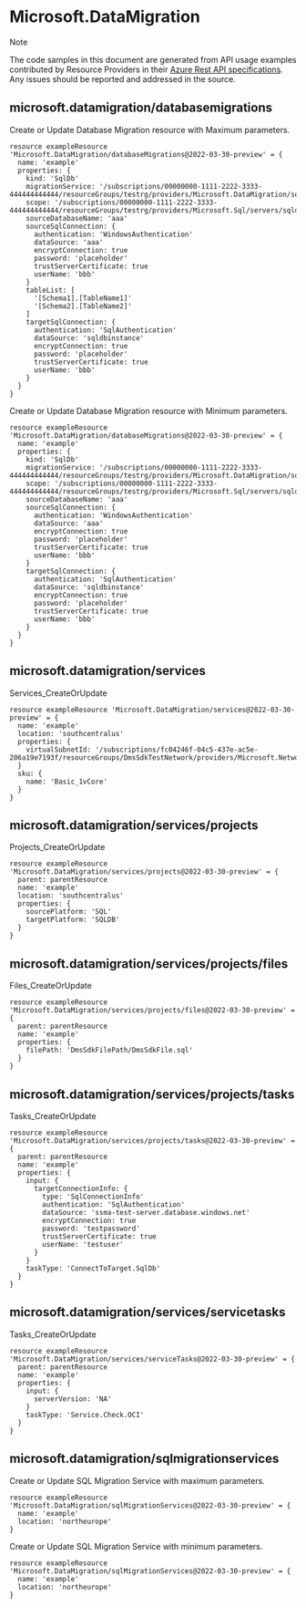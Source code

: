 # Microsoft.DataMigration
  
> [!NOTE]
> The code samples in this document are generated from API usage examples contributed by Resource Providers in their [Azure Rest API specifications](https://github.com/Azure/azure-rest-api-specs). Any issues should be reported and addressed in the source.


## microsoft.datamigration/databasemigrations

Create or Update Database Migration resource with Maximum parameters.
```bicep
resource exampleResource 'Microsoft.DataMigration/databaseMigrations@2022-03-30-preview' = {
  name: 'example'
  properties: {
    kind: 'SqlDb'
    migrationService: '/subscriptions/00000000-1111-2222-3333-444444444444/resourceGroups/testrg/providers/Microsoft.DataMigration/sqlMigrationServices/testagent'
    scope: '/subscriptions/00000000-1111-2222-3333-444444444444/resourceGroups/testrg/providers/Microsoft.Sql/servers/sqldbinstance'
    sourceDatabaseName: 'aaa'
    sourceSqlConnection: {
      authentication: 'WindowsAuthentication'
      dataSource: 'aaa'
      encryptConnection: true
      password: 'placeholder'
      trustServerCertificate: true
      userName: 'bbb'
    }
    tableList: [
      '[Schema1].[TableName1]'
      '[Schema2].[TableName2]'
    ]
    targetSqlConnection: {
      authentication: 'SqlAuthentication'
      dataSource: 'sqldbinstance'
      encryptConnection: true
      password: 'placeholder'
      trustServerCertificate: true
      userName: 'bbb'
    }
  }
}
```

Create or Update Database Migration resource with Minimum parameters.
```bicep
resource exampleResource 'Microsoft.DataMigration/databaseMigrations@2022-03-30-preview' = {
  name: 'example'
  properties: {
    kind: 'SqlDb'
    migrationService: '/subscriptions/00000000-1111-2222-3333-444444444444/resourceGroups/testrg/providers/Microsoft.DataMigration/sqlMigrationServices/testagent'
    scope: '/subscriptions/00000000-1111-2222-3333-444444444444/resourceGroups/testrg/providers/Microsoft.Sql/servers/sqldbinstance'
    sourceDatabaseName: 'aaa'
    sourceSqlConnection: {
      authentication: 'WindowsAuthentication'
      dataSource: 'aaa'
      encryptConnection: true
      password: 'placeholder'
      trustServerCertificate: true
      userName: 'bbb'
    }
    targetSqlConnection: {
      authentication: 'SqlAuthentication'
      dataSource: 'sqldbinstance'
      encryptConnection: true
      password: 'placeholder'
      trustServerCertificate: true
      userName: 'bbb'
    }
  }
}
```

## microsoft.datamigration/services

Services_CreateOrUpdate
```bicep
resource exampleResource 'Microsoft.DataMigration/services@2022-03-30-preview' = {
  name: 'example'
  location: 'southcentralus'
  properties: {
    virtualSubnetId: '/subscriptions/fc04246f-04c5-437e-ac5e-206a19e7193f/resourceGroups/DmsSdkTestNetwork/providers/Microsoft.Network/virtualNetworks/DmsSdkTestNetwork/subnets/default'
  }
  sku: {
    name: 'Basic_1vCore'
  }
}
```

## microsoft.datamigration/services/projects

Projects_CreateOrUpdate
```bicep
resource exampleResource 'Microsoft.DataMigration/services/projects@2022-03-30-preview' = {
  parent: parentResource 
  name: 'example'
  location: 'southcentralus'
  properties: {
    sourcePlatform: 'SQL'
    targetPlatform: 'SQLDB'
  }
}
```

## microsoft.datamigration/services/projects/files

Files_CreateOrUpdate
```bicep
resource exampleResource 'Microsoft.DataMigration/services/projects/files@2022-03-30-preview' = {
  parent: parentResource 
  name: 'example'
  properties: {
    filePath: 'DmsSdkFilePath/DmsSdkFile.sql'
  }
}
```

## microsoft.datamigration/services/projects/tasks

Tasks_CreateOrUpdate
```bicep
resource exampleResource 'Microsoft.DataMigration/services/projects/tasks@2022-03-30-preview' = {
  parent: parentResource 
  name: 'example'
  properties: {
    input: {
      targetConnectionInfo: {
        type: 'SqlConnectionInfo'
        authentication: 'SqlAuthentication'
        dataSource: 'ssma-test-server.database.windows.net'
        encryptConnection: true
        password: 'testpassword'
        trustServerCertificate: true
        userName: 'testuser'
      }
    }
    taskType: 'ConnectToTarget.SqlDb'
  }
}
```

## microsoft.datamigration/services/servicetasks

Tasks_CreateOrUpdate
```bicep
resource exampleResource 'Microsoft.DataMigration/services/serviceTasks@2022-03-30-preview' = {
  parent: parentResource 
  name: 'example'
  properties: {
    input: {
      serverVersion: 'NA'
    }
    taskType: 'Service.Check.OCI'
  }
}
```

## microsoft.datamigration/sqlmigrationservices

Create or Update SQL Migration Service with maximum parameters.
```bicep
resource exampleResource 'Microsoft.DataMigration/sqlMigrationServices@2022-03-30-preview' = {
  name: 'example'
  location: 'northeurope'
}
```

Create or Update SQL Migration Service with minimum parameters.
```bicep
resource exampleResource 'Microsoft.DataMigration/sqlMigrationServices@2022-03-30-preview' = {
  name: 'example'
  location: 'northeurope'
}
```
